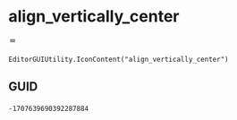 # align_vertically_center
![](/img/align_vertically_center.png)

``` CSharp
EditorGUIUtility.IconContent("align_vertically_center")
```
## GUID
```
-1707639690392287884
```
